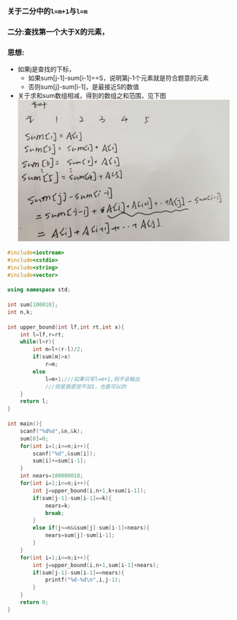### 关于二分中的```l=m+1```与```l=m```


### 二分:查找第一个大于X的元素，
### 思想:
  * 如果j是查找的下标，
    * 如果sum[j-1]-sum[i-1]==S，说明第j-1个元素就是符合题意的元素
    * 否则sum[j]-sum[i-1]，是最接近S的数值
  * 关于求和sum数组相减，得到的数组之和范围，见下图
  ![](https://github.com/BinGYiZhanG/PAT/blob/master/Images/07012030.png)

```cpp
#include<iostream>
#include<cstdio>
#include<string>
#include<vector>

using namespace std;

int sum[100010];
int n,k;

int upper_bound(int lf,int rt,int x){
    int l=lf,r=rt;
    while(l<r){
        int m=l+(r-l)/2;
        if(sum[m]>x)
            r=m;
        else
            l=m+1;///如果只写l=m+1,则不会输出
            ///但是我感觉不加1，也是可以的
    }
    return l;
}

int main(){
    scanf("%d%d",&n,&k);
    sum[0]=0;
    for(int i=1;i<=n;i++){
        scanf("%d",&sum[i]);
        sum[i]+=sum[i-1];
    }
    int nears=100000010;
    for(int i=1;i<=n;i++){
        int j=upper_bound(i,n+1,k+sum[i-1]);
        if(sum[j-1]-sum[i-1]==k){
            nears=k;
            break;
        }
        else if(j<=n&&sum[j]-sum[i-1]<nears){
            nears=sum[j]-sum[i-1];
        }
    }
    for(int i=1;i<=n;i++){
        int j=upper_bound(i,n+1,sum[i-1]+nears);
        if(sum[j-1]-sum[i-1]==nears){
            printf("%d-%d\n",i,j-1);
        }
    }
    return 0;
}

```
